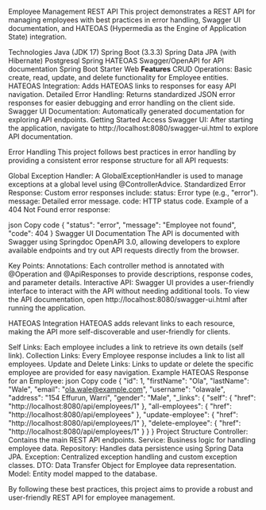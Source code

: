Employee Management REST API
This project demonstrates a REST API for managing employees with best practices in error handling, Swagger UI documentation, and HATEOAS (Hypermedia as the Engine of Application State) integration.

Technologies
Java (JDK 17)
Spring Boot (3.3.3)
Spring Data JPA (with Hibernate)
Postgresql
Spring HATEOAS
Swagger/OpenAPI for API documentation
Spring Boot Starter Web
**Features**
CRUD Operations: Basic create, read, update, and delete functionality for Employee entities.
HATEOAS Integration: Adds HATEOAS links to responses for easy API navigation.
Detailed Error Handling: Returns standardized JSON error responses for easier debugging and error handling on the client side.
Swagger UI Documentation: Automatically generated documentation for exploring API endpoints.
Getting Started
Access Swagger UI: After starting the application, navigate to http://localhost:8080/swagger-ui.html to explore API documentation.

Error Handling
This project follows best practices in error handling by providing a consistent error response structure for all API requests:

Global Exception Handler: A GlobalExceptionHandler is used to manage exceptions at a global level using @ControllerAdvice.
Standardized Error Response: Custom error responses include:
status: Error type (e.g., "error").
message: Detailed error message.
code: HTTP status code.
Example of a 404 Not Found error response:

json
Copy code
{
    "status": "error",
    "message": "Employee not found",
    "code": 404
}
Swagger UI Documentation
The API is documented with Swagger using Springdoc OpenAPI 3.0, allowing developers to explore available endpoints and try out API requests directly from the browser.

Key Points:
Annotations: Each controller method is annotated with @Operation and @ApiResponses to provide descriptions, response codes, and parameter details.
Interactive API: Swagger UI provides a user-friendly interface to interact with the API without needing additional tools.
To view the API documentation, open http://localhost:8080/swagger-ui.html after running the application.

HATEOAS Integration
HATEOAS adds relevant links to each resource, making the API more self-discoverable and user-friendly for clients.

Self Links: Each employee includes a link to retrieve its own details (self link).
Collection Links: Every Employee response includes a link to list all employees.
Update and Delete Links: Links to update or delete the specific employee are provided for easy navigation.
Example HATEOAS Response for an Employee:
json
Copy code
{
    "id": 1,
    "firstName": "Ola",
    "lastName": "Wale",
    "email": "ola.wale@example.com",
    "username": "olawale",
    "address": "154 Effurun, Warri",
    "gender": "Male",
    "_links": {
        "self": {
            "href": "http://localhost:8080/api/employees/1"
        },
        "all-employees": {
            "href": "http://localhost:8080/api/employees"
        },
        "update-employee": {
            "href": "http://localhost:8080/api/employees/1"
        },
        "delete-employee": {
            "href": "http://localhost:8080/api/employees/1"
        }
    }
}
Project Structure
Controller: Contains the main REST API endpoints.
Service: Business logic for handling employee data.
Repository: Handles data persistence using Spring Data JPA.
Exception: Centralized exception handling and custom exception classes.
DTO: Data Transfer Object for Employee data representation.
Model: Entity model mapped to the database.

By following these best practices, this project aims to provide a robust and user-friendly REST API for employee management.

